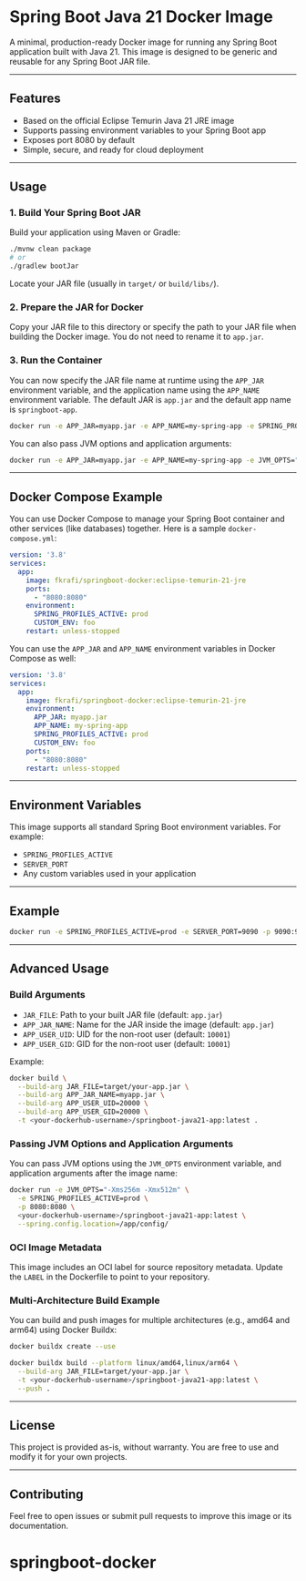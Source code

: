 # Spring Boot Java 21 Docker Image

A minimal, production-ready Docker image for running any Spring Boot application built with Java 21. This image is designed to be generic and reusable for any Spring Boot JAR file.

---

## Features
- Based on the official Eclipse Temurin Java 21 JRE image
- Supports passing environment variables to your Spring Boot app
- Exposes port 8080 by default
- Simple, secure, and ready for cloud deployment

---

## Usage

### 1. Build Your Spring Boot JAR

Build your application using Maven or Gradle:

```sh
./mvnw clean package
# or
./gradlew bootJar
```

Locate your JAR file (usually in `target/` or `build/libs/`).

### 2. Prepare the JAR for Docker

Copy your JAR file to this directory or specify the path to your JAR file when building the Docker image. You do not need to rename it to `app.jar`.

### 3. Run the Container

You can now specify the JAR file name at runtime using the `APP_JAR` environment variable, and the application name using the `APP_NAME` environment variable. The default JAR is `app.jar` and the default app name is `springboot-app`.

```sh
docker run -e APP_JAR=myapp.jar -e APP_NAME=my-spring-app -e SPRING_PROFILES_ACTIVE=prod -p 8080:8080 fkrafi/springboot-docker:eclipse-temurin-21-jre
```

You can also pass JVM options and application arguments:

```sh
docker run -e APP_JAR=myapp.jar -e APP_NAME=my-spring-app -e JVM_OPTS="-Xms256m -Xmx512m" -p 8080:8080 fkrafi/springboot-docker:eclipse-temurin-21-jre --spring.config.location=/app/config/
```

---

## Docker Compose Example

You can use Docker Compose to manage your Spring Boot container and other services (like databases) together. Here is a sample `docker-compose.yml`:

```yaml
version: '3.8'
services:
  app:
    image: fkrafi/springboot-docker:eclipse-temurin-21-jre
    ports:
      - "8080:8080"
    environment:
      SPRING_PROFILES_ACTIVE: prod
      CUSTOM_ENV: foo
    restart: unless-stopped
```

You can use the `APP_JAR` and `APP_NAME` environment variables in Docker Compose as well:

```yaml
version: '3.8'
services:
  app:
    image: fkrafi/springboot-docker:eclipse-temurin-21-jre
    environment:
      APP_JAR: myapp.jar
      APP_NAME: my-spring-app
      SPRING_PROFILES_ACTIVE: prod
      CUSTOM_ENV: foo
    ports:
      - "8080:8080"
    restart: unless-stopped
```

---

## Environment Variables

This image supports all standard Spring Boot environment variables. For example:
- `SPRING_PROFILES_ACTIVE`
- `SERVER_PORT`
- Any custom variables used in your application

---

## Example

```sh
docker run -e SPRING_PROFILES_ACTIVE=prod -e SERVER_PORT=9090 -p 9090:9090 fkrafi/springboot-docker:eclipse-temurin-21-jre
```

---

## Advanced Usage

### Build Arguments
- `JAR_FILE`: Path to your built JAR file (default: `app.jar`)
- `APP_JAR_NAME`: Name for the JAR inside the image (default: `app.jar`)
- `APP_USER_UID`: UID for the non-root user (default: `10001`)
- `APP_USER_GID`: GID for the non-root user (default: `10001`)

Example:
```sh
docker build \
  --build-arg JAR_FILE=target/your-app.jar \
  --build-arg APP_JAR_NAME=myapp.jar \
  --build-arg APP_USER_UID=20000 \
  --build-arg APP_USER_GID=20000 \
  -t <your-dockerhub-username>/springboot-java21-app:latest .
```

### Passing JVM Options and Application Arguments

You can pass JVM options using the `JVM_OPTS` environment variable, and application arguments after the image name:

```sh
docker run -e JVM_OPTS="-Xms256m -Xmx512m" \
  -e SPRING_PROFILES_ACTIVE=prod \
  -p 8080:8080 \
  <your-dockerhub-username>/springboot-java21-app:latest \
  --spring.config.location=/app/config/
```

### OCI Image Metadata

This image includes an OCI label for source repository metadata. Update the `LABEL` in the Dockerfile to point to your repository.

### Multi-Architecture Build Example

You can build and push images for multiple architectures (e.g., amd64 and arm64) using Docker Buildx:

```sh
docker buildx create --use

docker buildx build --platform linux/amd64,linux/arm64 \
  --build-arg JAR_FILE=target/your-app.jar \
  -t <your-dockerhub-username>/springboot-java21-app:latest \
  --push .
```

---

## License

This project is provided as-is, without warranty. You are free to use and modify it for your own projects.

---

## Contributing

Feel free to open issues or submit pull requests to improve this image or its documentation.
# springboot-docker
